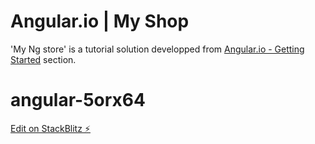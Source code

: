 # Angular.io | My Shop

'My Ng store' is a tutorial solution developped from [Angular.io - Getting Started](https://angular.io/start#getting-started-with-angular) section.

# angular-5orx64

[Edit on StackBlitz ⚡️](https://stackblitz.com/edit/angular-5orx64)
